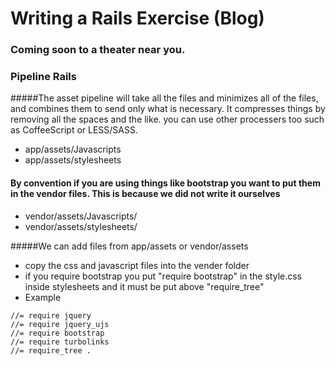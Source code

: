 # Writing a Rails Exercise (Blog)

### Coming soon to a theater near you.


### Pipeline Rails

#####The asset pipeline will take all the files and minimizes all of the files, and combines them to send only what is necessary. It compresses things by removing all the spaces and the like. you can use other processers too such as CoffeeScript or LESS/SASS. 

* app/assets/Javascripts
* app/assets/stylesheets


#### By convention if you are using things like bootstrap you want to put them in the vendor files. This is because we did not write it ourselves

* vendor/assets/Javascripts/
* vendor/assets/stylesheets/


#####We can add files from app/assets or vendor/assets

* copy the css and javascript files into the vender folder
* if you require bootstrap you put "require bootstrap" in the style.css inside stylesheets and it must be put above "require_tree"
* Example

``` 
//= require jquery
//= require jquery_ujs
//= require bootstrap
//= require turbolinks
//= require_tree .
```